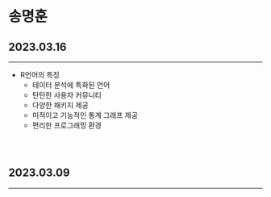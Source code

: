 # 송명훈

## 2023.03.16

---
* R언어의 특징
     * 테이터 분석에 특화된 언어
     * 탄탄한 사용자 커뮤니티
     * 다양한 패키지 제공
     * 미적이고 기능적인 통계 그래프 제공
     * 편리한 프로그래밍 환경
```R

    
```

## 2023.03.09

---
```R

    
```
